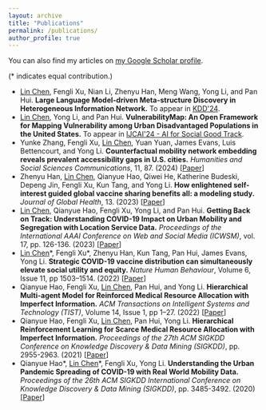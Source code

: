 ```yaml
---
layout: archive
title: "Publications"
permalink: /publications/
author_profile: true
---
```



You can also find my articles on [my Google Scholar profile](https://scholar.google.com/citations?user=uxaP8ZcAAAAJ&hl=en).

(* indicates equal contribution.)
- <u>Lin Chen</u>, Fengli Xu, Nian Li, Zhenyu Han, Meng Wang, Yong Li, and Pan Hui. **Large Language Model-driven Meta-structure Discovery in Heterogeneous Information Network.** To appear in [KDD'24](https://kdd2024.kdd.org/).
- <u>Lin Chen</u>, Yong Li, and Pan Hui. **VulnerabilityMap: An Open Framework for Mapping Vulnerability among Urban Disadvantaged Populations in the United States.** To appear in [IJCAI'24 - AI for Social Good Track](https://ijcai24.org/call-for-papers-and-projects-ai-and-social-good/).
- Yunke Zhang, Fengli Xu, <u>Lin Chen</u>, Yuan Yuan, James Evans, Luis Bettencourt, and Yong Li. **Counterfactual mobility network embedding reveals prevalent accessibility gaps in U.S. cities.** *Humanities and Social Sciences Communications*, 11, 87. (2024) \[[Paper](https://doi.org/10.1057/s41599-023-02570-5)\]
- Zhenyu Han, <u>Lin Chen</u>, Qianyue Hao, Qiwei He, Katherine Budeski, Depeng Jin, Fengli Xu, Kun Tang, and Yong Li. **How enlightened self-interest guided global vaccine sharing benefits all: a modeling study.** *Journal of Global Health*, 13. (2023) \[[Paper](https://jogh.org/2023/jogh-13-06038)\]
- <u>Lin Chen</u>, Qianyue Hao, Fengli Xu, Yong Li, and Pan Hui. **Getting Back on Track: Understanding COVID-19 Impact on Urban Mobility and Segregation with Location Service Data.** *Proceedings of the International AAAI Conference on Web and Social Media (ICWSM)*, vol. 17, pp. 126-136. (2023) \[[Paper](https://ojs.aaai.org/index.php/ICWSM/article/view/22132)\]
- <u>Lin Chen</u>\*, Fengli Xu\*, Zhenyu Han, Kun Tang, Pan Hui, James Evans, Yong Li. **Strategic COVID-19 vaccine distribution can simultaneously elevate social utility and equity.** *Nature Human Behaviour*, Volume 6, Issue 11, pp 1503–1514. (2022) \[[Paper](https://www.nature.com/articles/s41562-022-01429-0)\]
- Qianyue Hao, Fengli Xu, <u>Lin Chen</u>, Pan Hui, and Yong Li. **Hierarchical Multi-agent Model for Reinforced Medical Resource Allocation with Imperfect Information.** *ACM Transactions on Intelligent Systems and Technology (TIST)*, Volume 14, Issue 1, pp 1–27. (2022) \[[Paper](https://doi.org/10.1145/3552436)\]
- Qianyue Hao, Fengli Xu, <u>Lin Chen</u>, Pan Hui, Yong Li. **Hierarchical Reinforcement Learning for Scarce Medical Resource Allocation with Imperfect Information.** *Proceedings of the 27th ACM SIGKDD Conference on Knowledge Discovery & Data Mining (SIGKDD)*, pp. 2955-2963. (2021) \[[Paper](https://doi.org/10.1145/3447548.3467181)\]
- Qianyue Hao\*, <u>Lin Chen</u>\*, Fengli Xu, Yong Li. **Understanding the Urban Pandemic Spreading of COVID-19 with Real World Mobility Data.** *Proceedings of the 26th ACM SIGKDD International Conference on Knowledge Discovery & Data Mining (SIGKDD)*, pp. 3485-3492. (2020) \[[Paper](https://doi.org/10.1145/3394486.3412860)\]

